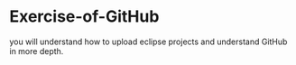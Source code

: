 # Exercise-of-GitHub
you will understand how to upload eclipse projects and understand GitHub in more depth.
